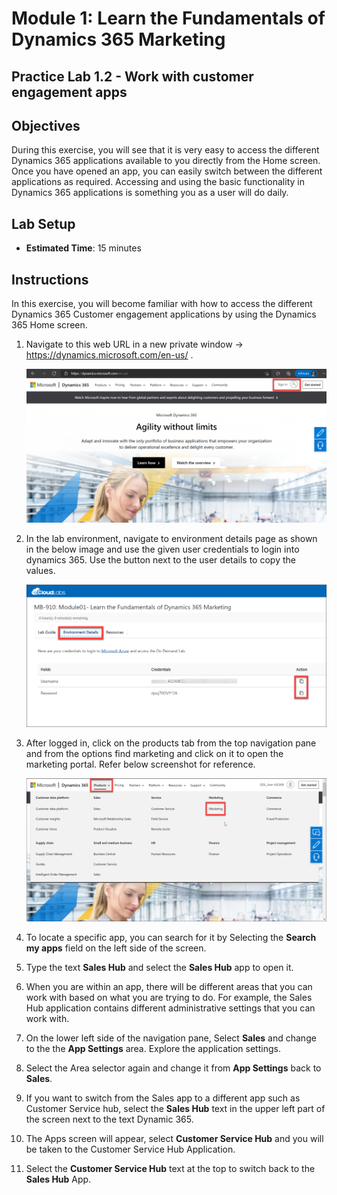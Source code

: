 Module 1: Learn the Fundamentals of Dynamics 365 Marketing
========================

## Practice Lab 1.2 - Work with customer engagement apps 

## Objectives

During this exercise, you will see that it is very easy to access the different Dynamics 365 applications available to you directly from the Home screen. Once you have opened an app, you can easily switch between the different applications as required. Accessing and using the basic functionality in Dynamics 365 applications is something you as a user will do daily.


## Lab Setup

  - **Estimated Time**: 15 minutes

## Instructions

In this exercise, you will become familiar with how to access the different Dynamics 365 Customer engagement applications by using the Dynamics 365 Home screen. 

1.  Navigate to this web URL in a new private window -> <https://dynamics.microsoft.com/en-us/> .

    ![](../images/module1/lab1/1.png)

1. In the lab environment, navigate to environment details page as shown in the below image and use the given user credentials to login into dynamics 365. Use the button next to the user details to copy the values.

    ![](../images/module1/lab1/2.png)

1. After logged in, click on the products tab from the top navigation pane and from the options find marketing and click on it to open the marketing portal. Refer below screenshot for reference.

    ![](../images/module1/lab1/3.png)

1. To locate a specific app, you can search for it by Selecting the **Search my apps** field on the left side of the screen. 

1. Type the text **Sales Hub** and select the **Sales Hub** app to open it. 

1. When you are within an app, there will be different areas that you can work with based on what you are trying to do. For example, the Sales Hub application contains different administrative settings that you can work with. 

1. On the lower left side of the navigation pane, Select **Sales** and change to the the **App Settings** area. Explore the application settings.

1. Select the Area selector again and change it from **App Settings** back to **Sales**.

1. If you want to switch from the Sales app to a different app such as Customer Service hub, select the **Sales Hub** text in the upper left part of the screen next to the text Dynamic 365. 

1. The Apps screen will appear, select **Customer Service Hub** and you will be taken to the Customer Service Hub Application. 

1. Select the **Customer Service Hub** text at the top to switch back to the **Sales Hub** App. 
